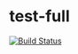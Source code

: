 # test-full
[![Build Status](https://secure.travis-ci.org/johnsanmiguel/test-full.png?branch=master)](https://travis-ci.org/johnsanmiguel/test-full)